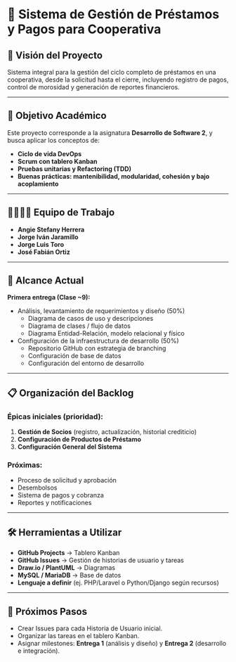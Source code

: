 # 📌 Sistema de Gestión de Préstamos y Pagos para Cooperativa   

## 👀 Visión del Proyecto  
Sistema integral para la gestión del ciclo completo de préstamos en una cooperativa, desde la solicitud hasta el cierre, incluyendo registro de pagos, control de morosidad y generación de reportes financieros.  

---

## 🎯 Objetivo Académico  
Este proyecto corresponde a la asignatura **Desarrollo de Software 2**, y busca aplicar los conceptos de:  
- **Ciclo de vida DevOps**  
- **Scrum con tablero Kanban**  
- **Pruebas unitarias y Refactoring (TDD)**  
- **Buenas prácticas: mantenibilidad, modularidad, cohesión y bajo acoplamiento**  

---

## 👨‍👩‍👧‍👦 Equipo de Trabajo  
- **Angie Stefany Herrera**
- **Jorge Iván Jaramillo** 
- **Jorge Luis Toro**  
- **José Fabián Ortiz** 

---

## 📌 Alcance Actual  
**Primera entrega (Clase ~9):**  
- Análisis, levantamiento de requerimientos y diseño (50%)  
  - Diagrama de casos de uso y descripciones  
  - Diagrama de clases / flujo de datos  
  - Diagrama Entidad-Relación, modelo relacional y físico  
- Configuración de la infraestructura de desarrollo (50%)  
  - Repositorio GitHub con estrategia de branching  
  - Configuración de base de datos  
  - Configuración del entorno de desarrollo  

---

## 📋 Organización del Backlog  
### Épicas iniciales (prioridad):  
1. **Gestión de Socios** (registro, actualización, historial crediticio)  
2. **Configuración de Productos de Préstamo**  
3. **Configuración General del Sistema**  

### Próximas:  
- Proceso de solicitud y aprobación  
- Desembolsos  
- Sistema de pagos y cobranza  
- Reportes y notificaciones  

---

## 🛠️ Herramientas a Utilizar  
- **GitHub Projects** → Tablero Kanban  
- **GitHub Issues** → Gestión de historias de usuario y tareas  
- **Draw.io / PlantUML** → Diagramas  
- **MySQL / MariaDB** → Base de datos  
- **Lenguaje a definir** (ej. PHP/Laravel o Python/Django según recursos)  

---

## 🚀 Próximos Pasos  
- Crear Issues para cada Historia de Usuario inicial.  
- Organizar las tareas en el tablero Kanban.  
- Asignar milestones: **Entrega 1** (análisis y diseño) y **Entrega 2** (desarrollo e integración).  
